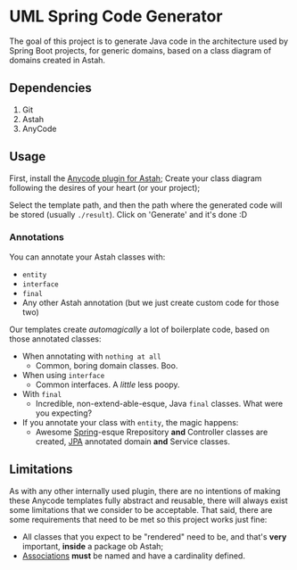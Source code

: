 # UML Spring Code Generator

The goal of this project is to generate Java code in the architecture used by Spring Boot projects, for generic domains, based on a class diagram of domains created in Astah.

## Dependencies

1. Git
2. Astah
3. AnyCode

## Usage

First, install the [Anycode plugin for Astah](http://astah.net/features/anycode-plugin);
Create your class diagram following the desires of your heart (or your project);

Select the template path, and then the path where the generated code will be stored (usually ```./result```).
Click on 'Generate' and it's done :D

### Annotations

You can annotate your Astah classes with:
* ```entity```
* ```interface```
* ```final```
* Any other Astah annotation (but we just create custom code for those two)

Our templates create _automagically_ a lot of boilerplate code, based on those annotated classes:
* When annotating with ```nothing at all```
  * Common, boring domain classes. Boo.
* When using ```interface```
  * Common interfaces. A _little_ less poopy.
* With ```final```
  * Incredible, non-extend-able-esque, Java ```final``` classes. What were you expecting?
* If you annotate your class with ```entity```, the magic happens:
  * Awesome [Spring](https://spring.io/)-esque Rrepository **and** Controller classes are created, [JPA](https://wikipedia.org/wiki/Java_Persistence_API) annotated domain **and** Service classes.

## Limitations

As with any other internally used plugin, there are no intentions of making these Anycode templates fully abstract and reusable, there will always exist some limitations that we consider to be acceptable. 
That said, there are some requirements that need to be met so this project works just fine:
* All classes that you expect to be "rendered" need to be, and that's **very** important, **inside** a package ob Astah;
* [Associations](http://www.uml-diagrams.org/association.html) **must** be named and have a cardinality defined.
